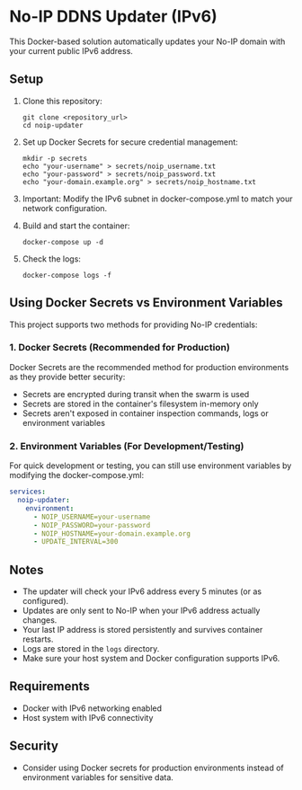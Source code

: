 # No-IP DDNS Updater (IPv6)

This Docker-based solution automatically updates your No-IP domain with your current public IPv6 address.

## Setup

1. Clone this repository:
   ```
   git clone <repository_url>
   cd noip-updater
   ```

2. Set up Docker Secrets for secure credential management:
   ```
   mkdir -p secrets
   echo "your-username" > secrets/noip_username.txt
   echo "your-password" > secrets/noip_password.txt
   echo "your-domain.example.org" > secrets/noip_hostname.txt
   ```

3. Important: Modify the IPv6 subnet in docker-compose.yml to match your network configuration.

4. Build and start the container:
   ```
   docker-compose up -d
   ```

5. Check the logs:
   ```
   docker-compose logs -f
   ```

## Using Docker Secrets vs Environment Variables

This project supports two methods for providing No-IP credentials:

### 1. Docker Secrets (Recommended for Production)

Docker Secrets are the recommended method for production environments as they provide better security:
- Secrets are encrypted during transit when the swarm is used
- Secrets are stored in the container's filesystem in-memory only
- Secrets aren't exposed in container inspection commands, logs or environment variables

### 2. Environment Variables (For Development/Testing)

For quick development or testing, you can still use environment variables by modifying the docker-compose.yml:

```yaml
services:
  noip-updater:
    environment:
      - NOIP_USERNAME=your-username
      - NOIP_PASSWORD=your-password
      - NOIP_HOSTNAME=your-domain.example.org
      - UPDATE_INTERVAL=300
```

## Notes

- The updater will check your IPv6 address every 5 minutes (or as configured).
- Updates are only sent to No-IP when your IPv6 address actually changes.
- Your last IP address is stored persistently and survives container restarts.
- Logs are stored in the `logs` directory.
- Make sure your host system and Docker configuration supports IPv6.

## Requirements

- Docker with IPv6 networking enabled
- Host system with IPv6 connectivity

## Security

- Consider using Docker secrets for production environments instead of environment variables for sensitive data.
